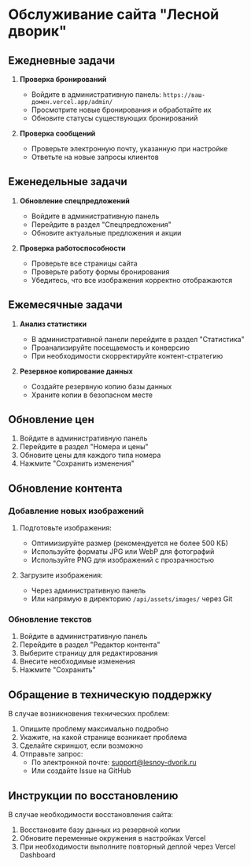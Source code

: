 # Обслуживание сайта "Лесной дворик"

## Ежедневные задачи

1. **Проверка бронирований**
   - Войдите в административную панель: `https://ваш-домен.vercel.app/admin/`
   - Просмотрите новые бронирования и обработайте их
   - Обновите статусы существующих бронирований

2. **Проверка сообщений**
   - Проверьте электронную почту, указанную при настройке
   - Ответьте на новые запросы клиентов

## Еженедельные задачи

1. **Обновление спецпредложений**
   - Войдите в административную панель
   - Перейдите в раздел "Спецпредложения"
   - Обновите актуальные предложения и акции

2. **Проверка работоспособности**
   - Проверьте все страницы сайта
   - Проверьте работу формы бронирования
   - Убедитесь, что все изображения корректно отображаются

## Ежемесячные задачи

1. **Анализ статистики**
   - В административной панели перейдите в раздел "Статистика"
   - Проанализируйте посещаемость и конверсию
   - При необходимости скорректируйте контент-стратегию

2. **Резервное копирование данных**
   - Создайте резервную копию базы данных
   - Храните копии в безопасном месте

## Обновление цен

1. Войдите в административную панель
2. Перейдите в раздел "Номера и цены"
3. Обновите цены для каждого типа номера
4. Нажмите "Сохранить изменения"

## Обновление контента

### Добавление новых изображений

1. Подготовьте изображения:
   - Оптимизируйте размер (рекомендуется не более 500 КБ)
   - Используйте форматы JPG или WebP для фотографий
   - Используйте PNG для изображений с прозрачностью

2. Загрузите изображения:
   - Через административную панель
   - Или напрямую в директорию `/api/assets/images/` через Git

### Обновление текстов

1. Войдите в административную панель
2. Перейдите в раздел "Редактор контента"
3. Выберите страницу для редактирования
4. Внесите необходимые изменения
5. Нажмите "Сохранить"

## Обращение в техническую поддержку

В случае возникновения технических проблем:

1. Опишите проблему максимально подробно
2. Укажите, на какой странице возникает проблема
3. Сделайте скриншот, если возможно
4. Отправьте запрос:
   - По электронной почте: support@lesnoy-dvorik.ru
   - Или создайте Issue на GitHub

## Инструкции по восстановлению

В случае необходимости восстановления сайта:

1. Восстановите базу данных из резервной копии
2. Обновите переменные окружения в настройках Vercel
3. При необходимости выполните повторный деплой через Vercel Dashboard 